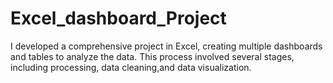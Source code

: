 # Excel_dashboard_Project
I developed a comprehensive project in Excel, creating multiple dashboards and tables to analyze the data.
This process involved several stages, including processing, data cleaning,and data visualization.
